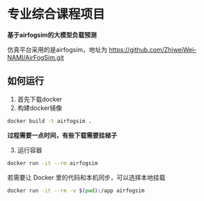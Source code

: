 # 专业综合课程项目
**基于airfogsim的大模型负载预测**

仿真平台采用的是airfogsim，地址为 https://github.com/ZhiweiWei-NAMI/AirFogSim.git

## 如何运行

1. 首先下载docker
2. 构建docker镜像
```bash
docker build -t airfogsim .
```
**过程需要一点时间，有些下载需要挂梯子**

3. 运行容器
```bash
docker run -it --rm airfogsim
```
若需要让 Docker 里的代码和本机同步，可以选择本地挂载

```bash
docker run -it --rm -v $(pwd):/app airfogsim
```




